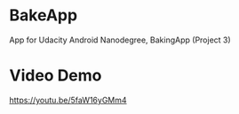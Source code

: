 # BakeApp

App for Udacity Android Nanodegree, BakingApp (Project 3)

# Video Demo
https://youtu.be/5faW16yGMm4
